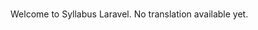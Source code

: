 # <Course no-link />

Welcome to Syllabus Laravel. No translation available yet.

<Authors />

<p style="text-align: center">
<School logo style="padding: 2rem; max-width: 24rem" />
</p>
